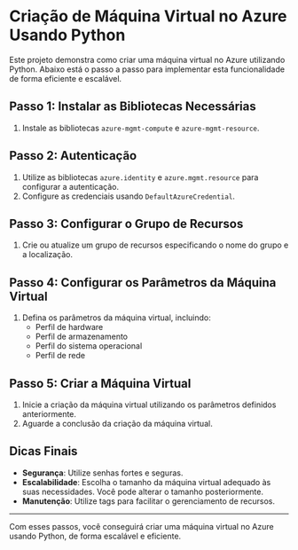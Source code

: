 # Criação de Máquina Virtual no Azure Usando Python

Este projeto demonstra como criar uma máquina virtual no Azure utilizando Python. Abaixo está o passo a passo para implementar esta funcionalidade de forma eficiente e escalável.

## Passo 1: Instalar as Bibliotecas Necessárias

1. Instale as bibliotecas `azure-mgmt-compute` e `azure-mgmt-resource`.

## Passo 2: Autenticação

1. Utilize as bibliotecas `azure.identity` e `azure.mgmt.resource` para configurar a autenticação.
2. Configure as credenciais usando `DefaultAzureCredential`.

## Passo 3: Configurar o Grupo de Recursos

1. Crie ou atualize um grupo de recursos especificando o nome do grupo e a localização.

## Passo 4: Configurar os Parâmetros da Máquina Virtual

1. Defina os parâmetros da máquina virtual, incluindo:
   - Perfil de hardware
   - Perfil de armazenamento
   - Perfil do sistema operacional
   - Perfil de rede

## Passo 5: Criar a Máquina Virtual

1. Inicie a criação da máquina virtual utilizando os parâmetros definidos anteriormente.
2. Aguarde a conclusão da criação da máquina virtual.

## Dicas Finais

- **Segurança**: Utilize senhas fortes e seguras.
- **Escalabilidade**: Escolha o tamanho da máquina virtual adequado às suas necessidades. Você pode alterar o tamanho posteriormente.
- **Manutenção**: Utilize tags para facilitar o gerenciamento de recursos.

---

Com esses passos, você conseguirá criar uma máquina virtual no Azure usando Python, de forma escalável e eficiente.
